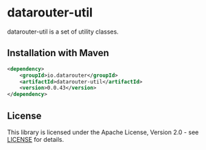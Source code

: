 # datarouter-util

datarouter-util is a set of utility classes.


## Installation with Maven

```xml
<dependency>
	<groupId>io.datarouter</groupId>
	<artifactId>datarouter-util</artifactId>
	<version>0.0.43</version>
</dependency>
```

## License

This library is licensed under the Apache License, Version 2.0 - see [LICENSE](../LICENSE) for details.
